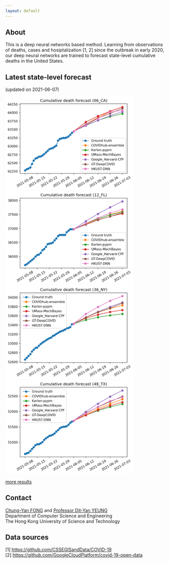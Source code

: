 ```yaml
---
layout: default
---
```


## About
This is a deep neural networks based method.  Learning from observations of deaths, cases and hosiptalization \[1, 2\] since the outbreak in early 2020, our deep neural networks are trained to forecast state-level cumulative deaths in the United States.

## Latest state-level forecast
(updated on 2021-06-07)

<img src="fig/210605/projection_06_CA_210605.png" width="400"> <img src="fig/210605/projection_12_FL_210605.png" width="400"> <img src="fig/210605/projection_36_NY_210605.png" width="400"> <img src="fig/210605/projection_48_TX_210605.png" width="400">

[more results](results.md#content)

## Contact
<a href="mailto:fcy@cse.ust.hk">Chung-Yan FONG</a> and <a href="http://home.cse.ust.hk/~dyyeung">Professor Dit-Yan YEUNG</a>  
Department of Computer Science and Engineering  
The Hong Kong University of Science and Technology

## Data sources
\[1\] https://github.com/CSSEGISandData/COVID-19  
\[2\] https://github.com/GoogleCloudPlatform/covid-19-open-data
